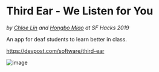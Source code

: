 # Third Ear - We Listen for You

*by [Chloe Lin](https://github.com/chloewlin) and [Hongbo Miao](https://github.com/hongbo-miao) at SF Hacks 2019*

An app for deaf students to learn better in class.

https://devpost.com/software/third-ear

![image](https://user-images.githubusercontent.com/3375461/53700590-cb880580-3da8-11e9-9561-f7eed8f3bc04.png)
